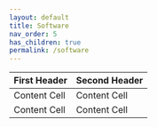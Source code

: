 ```yaml
---
layout: default
title: Software
nav_order: 5
has_children: true
permalink: /software
---
```


| First Header  | Second Header |
| ------------- | ------------- |
| Content Cell  | Content Cell  |
| Content Cell  | Content Cell  |


